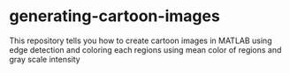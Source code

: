 # generating-cartoon-images
This repository tells you how to create cartoon images in MATLAB using edge detection and coloring each regions using mean color of regions and gray scale intensity 
